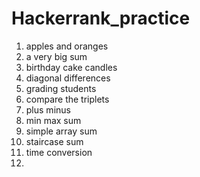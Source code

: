 # Hackerrank_practice
1. apples and oranges
2. a very big sum
3. birthday cake candles
4. diagonal differences
5. grading students
6. compare the triplets
7. plus minus
8. min max sum
9. simple array sum
10. staircase sum
11. time conversion
12. 
